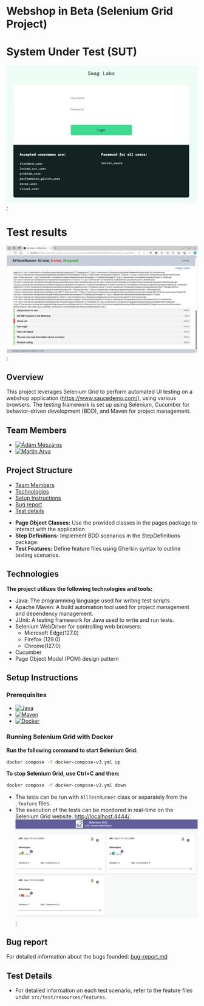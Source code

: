 # Webshop in Beta (Selenium Grid Project)

# System Under Test (SUT)
<img src="img.png" alt="sut.png" width="700"/>;

# Test results
<img src="img_2.png" alt="test_result.png" width="700"/>;
## Overview
This project leverages Selenium Grid to perform automated UI testing on a webshop application (https://www.saucedemo.com/), using various browsers. 
The testing framework is set up using Selenium, Cucumber for behavior-driven development (BDD), and Maven for project management.

## Team Members
- [![Ádám Mészáros](https://img.shields.io/badge/M%C3%A9sz%C3%A1ros%20%C3%81d%C3%A1m-100000?style=for-the-badge&logo=github&logoColor=white)](https://github.com/adesz0112)
- [![Martin Árva](https://img.shields.io/badge/%C3%81rva%20Martin-100000?style=for-the-badge&logo=github&logoColor=white)](https://github.com/arvamartin)

## Project Structure

- [Team Members](#team-members)
- [Technologies](#technologies)
- [Setup Instructions](#setup-instructions)
- [Bug report](#bug-report)
- [Test details](#test-details)

* **Page Object Classes:** Use the provided classes in the pages package to interact with the application.
* **Step Definitions:** Implement BDD scenarios in the StepDefinitions package.
* **Test Features:** Define feature files using Gherkin syntax to outline testing scenarios.

## Technologies
**The project utilizes the following technologies and tools:**

* Java: The programming language used for writing test scripts.
* Apache Maven: A build automation tool used for project management and dependency management.
* JUnit: A testing framework for Java used to write and run tests.
* Selenium WebDriver for controlling web browsers:
   - Microsoft Edge(127.0)
   - Firefox (129.0)
   - Chrome(127.0)
* Cucumber
* Page Object Model (POM) design pattern

## Setup Instructions
### Prerequisites
* [![Java][Java]][java-url]
* [![Maven][Maven]][maven.url]
* [![Docker][Docker]][docker-url]

### Running Selenium Grid with Docker
**Run the following command to start Selenium Grid:**
```bash
docker compose -f docker-compose-v3.yml up
```
**To stop Selenium Grid, use Ctrl+C and then:**
```bash
docker compose -f docker-compose-v3.yml down
```
* The tests can be run with `AllTestRunner` class or separately from the `.feature` files.
* The execution of the tests can be monitored in real-time on the Selenium Grid website. [http://localhost:4444/](http://localhost:4444/).
<img src="img_1.png" alt="img_1.png" width="700"/>;


## Bug report
For detailed information about the bugs founded: [bug-report.md](bug-report.md)

## Test Details
* For detailed information on each test scenario, refer to the feature files under `src/test/resources/features`.


[Java]:https://img.shields.io/badge/Java-ED8B00?style=for-the-badge&logo=openjdk&logoColor=white
[java-url]:https://www.oracle.com/java/technologies/javase/jdk21-archive-downloads.html
[Maven]:https://img.shields.io/badge/-maven-CB02A?style=for-the-badge&logo=maven&logoColor=white
[maven.url]: https://maven.apache.org/download.cgi
[Docker]:https://img.shields.io/badge/-docker-white?style=for-the-badge&logo=docker&logoColor=blue
[docker-url]:https://www.docker.com/products/docker-desktop/
